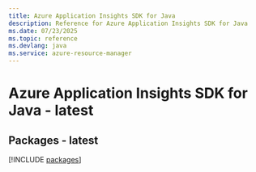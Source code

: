 ```yaml
---
title: Azure Application Insights SDK for Java
description: Reference for Azure Application Insights SDK for Java
ms.date: 07/23/2025
ms.topic: reference
ms.devlang: java
ms.service: azure-resource-manager
---
```

# Azure Application Insights SDK for Java - latest
## Packages - latest
[!INCLUDE [packages](application-insights-index.md)]